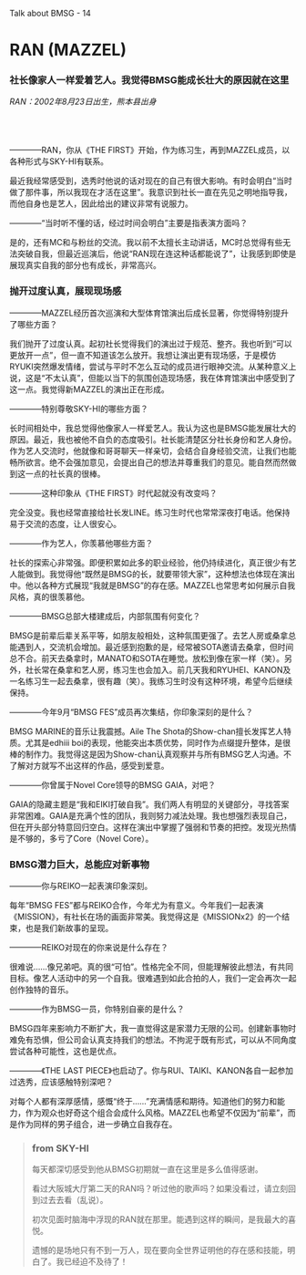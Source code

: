 Talk about BMSG - 14

# RAN (MAZZEL)
### 社长像家人一样爱着艺人。我觉得BMSG能成长壮大的原因就在这里

*RAN：2002年8月23日出生，熊本县出身*

<br/><br/><br/>
————RAN，你从《THE FIRST》开始，作为练习生，再到MAZZEL成员，以各种形式与SKY-HI有联系。

最近我经常感受到，选秀时他说的话对现在的自己有很大影响。有时会明白“当时做了那件事，所以我现在才活在这里”。我意识到社长一直在先见之明地指导我，而他自身也是艺人，因此给出的建议非常有说服力。

————“当时听不懂的话，经过时间会明白”主要是指表演方面吗？

是的，还有MC和与粉丝的交流。我以前不太擅长主动讲话，MC时总觉得有些无法突破自我，但最近巡演后，他说“RAN现在连这种话都能说了”，让我感到即使是展现真实自我的部分也有成长，非常高兴。

### 抛开过度认真，展现现场感

————MAZZEL经历首次巡演和大型体育馆演出后成长显著，你觉得特别提升了哪些方面？

我们抛开了过度认真。起初社长觉得我们的演出过于规范、整齐。我也听到“可以更放开一点”，但一直不知道该怎么放开。我想让演出更有现场感，于是模仿RYUKI突然爆发情绪，尝试与平时不怎么互动的成员进行眼神交流。从某种意义上说，这是“不太认真”，但能以当下的氛围创造现场感，我在体育馆演出中感受到了这一点。我觉得新MAZZEL的演出正在形成。

————特别尊敬SKY-HI的哪些方面？

长时间相处中，我总觉得他像家人一样爱艺人。我认为这也是BMSG能发展壮大的原因。最近，我也被他不自负的态度吸引。社长能清楚区分社长身份和艺人身份。作为艺人交流时，他就像和哥哥聊天一样亲切，会结合自身经验交流，让我们也能畅所欲言。绝不会强加意见，会提出自己的想法并尊重我们的意见。能自然而然做到这一点的社长真的很棒。

————这种印象从《THE FIRST》时代起就没有改变吗？

完全没变。我也经常直接给社长发LINE。练习生时代也常常深夜打电话。他保持易于交流的态度，让人很安心。

————作为艺人，你羡慕他哪些方面？

社长的探索心非常强。即便积累如此多的职业经验，他仍持续进化，真正很少有艺人能做到。我觉得他“既然是BMSG的长，就要带领大家”，这种想法也体现在演出中。他以各种方式展现“我就是BMSG”的存在感。MAZZEL也常思考如何展示自我风格，真的很羡慕他。

————BMSG总部大楼建成后，内部氛围有何变化？

BMSG是前辈后辈关系平等，如朋友般相处，这种氛围更强了。去艺人房或桑拿总能遇到人，交流机会增加。最近感到抱歉的是，经常被SOTA邀请去桑拿，但时间总不合。前天去桑拿时，MANATO和SOTA在睡觉。放松到像在家一样（笑）。另外，社长常在桑拿和艺人房，练习生也会加入。前几天我和RYUHEI、KANON及一名练习生一起去桑拿，很有趣（笑）。我练习生时没有这种环境，希望今后继续保持。

————今年9月“BMSG FES”成员再次集结，你印象深刻的是什么？

BMSG MARINE的音乐让我震撼。Aile The Shota的Show-chan擅长发挥艺人特质。尤其是edhiii boi的表现，他能突出本质优势，同时作为点缀提升整体，是很棒的制作力。我觉得这是因为Show-chan认真观察并与所有BMSG艺人沟通。不了解对方就写不出这样的作品，感受到爱意。

————你曾属于Novel Core领导的BMSG GAIA，对吧？

GAIA的隐藏主题是“我和EIKI打破自我”。我们两人有明显的关键部分，寻找答案非常困难。GAIA是充满个性的团队，我则努力减法处理。我也想强烈表现自己，但在开头部分特意回归空白。这样在演出中掌握了强弱和节奏的把控。发现光热情是不够的，多亏了Core（Novel Core）。

### BMSG潜力巨大，总能应对新事物

————你与REIKO一起表演印象深刻。

每年“BMSG FES”都与REIKO合作，今年尤为有意义。今年我们一起表演《MISSION》，有社长在场的画面非常美。我觉得这是《MISSIONx2》的一个结束，也是我们新故事的呈现。

————REIKO对现在的你来说是什么存在？

很难说……像兄弟吧。真的很“可怕”。性格完全不同，但能理解彼此想法，有共同目标。像艺人活动中的另一个自我。很难遇到如此合拍的人，我们一定会再次一起创作独特的音乐。

————作为BMSG一员，你特别自豪的是什么？

BMSG四年来影响力不断扩大，我一直觉得这是家潜力无限的公司。创建新事物时难免有恐惧，但公司会认真支持我们的想法。不拘泥于既有形式，可以从不同角度尝试各种可能性，这也是优点。

————《THE LAST PIECE》也启动了。你与RUI、TAIKI、KANON各自一起参加过选秀，应该感触特别深吧？

对每个人都有深厚感情，感慨“终于……”充满情感和期待。知道他们的努力和能力，作为观众也好奇这个组合会成什么风格。MAZZEL也希望不仅因为“前辈”，而是作为同样的男子组合，进一步确立自我存在。

> ### from SKY-HI
> 
> 每天都深切感受到他从BMSG初期就一直在这里是多么值得感谢。
> 
> 看过大阪城大厅第二天的RAN吗？听过他的歌声吗？如果没看过，请立刻回到过去去看（乱说）。
> 
> 初次见面时脑海中浮现的RAN就在那里。能遇到这样的瞬间，是我最大的喜悦。
> 
> 遗憾的是场地只有不到一万人，现在要向全世界证明他的存在感和技能，明白了。我已经迫不及待了！
